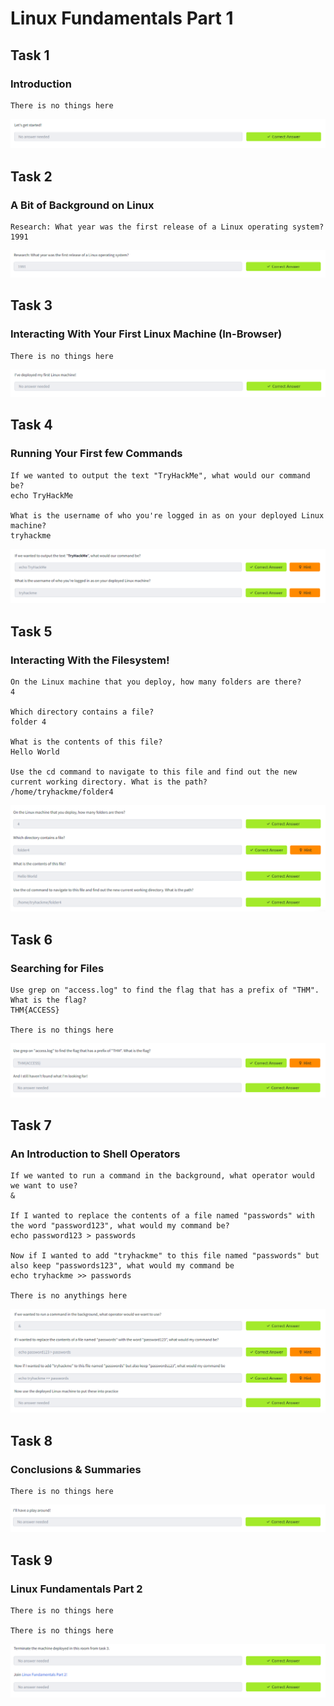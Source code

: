  # Linux Fundamentals Part 1

## Task 1
### Introduction
```
There is no things here 
```

![alt text](1-1.png)

## Task 2
### A Bit of Background on Linux
```
Research: What year was the first release of a Linux operating system?
1991
```

![alt text](2-1.png)

## Task 3
### Interacting With Your First Linux Machine (In-Browser)
```
There is no things here
```

![alt text](3-1.png)

## Task 4
### Running Your First few Commands
```
If we wanted to output the text "TryHackMe", what would our command be?
echo TryHackMe

What is the username of who you're logged in as on your deployed Linux machine?
tryhackme
```

![alt text](4-1.png)

## Task 5
### Interacting With the Filesystem!
```
On the Linux machine that you deploy, how many folders are there?
4

Which directory contains a file? 
folder 4

What is the contents of this file?
Hello World

Use the cd command to navigate to this file and find out the new current working directory. What is the path?
/home/tryhackme/folder4
```

![alt text](5-1.png)

## Task 6
### Searching for Files
```
Use grep on "access.log" to find the flag that has a prefix of "THM". What is the flag?
THM{ACCESS}

There is no things here
```

![alt text](6-1.png)

## Task 7
### An Introduction to Shell Operators
```
If we wanted to run a command in the background, what operator would we want to use?
&

If I wanted to replace the contents of a file named "passwords" with the word "password123", what would my command be?
echo password123 > passwords

Now if I wanted to add "tryhackme" to this file named "passwords" but also keep "passwords123", what would my command be
echo tryhackme >> passwords

There is no anythings here
```

![alt text](7-1.png)

## Task 8
### Conclusions & Summaries
```
There is no things here
```

![alt text](8-1.png)

## Task 9
### Linux Fundamentals Part 2
```
There is no things here

There is no things here
```

![alt text](9-1.png)
